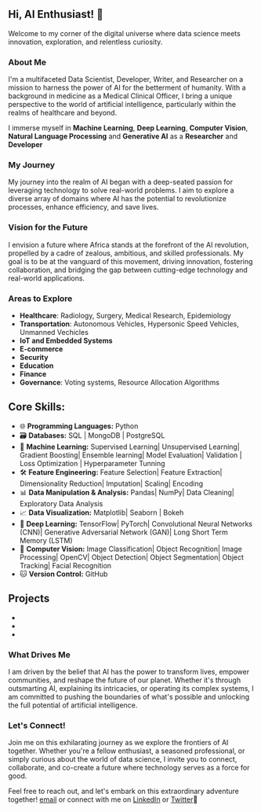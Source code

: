 ## Hi, AI Enthusiast! 👋

Welcome to my corner of the digital universe where data science meets innovation, exploration, and relentless curiosity.

### About Me

I'm a multifaceted Data Scientist, Developer, Writer, and Researcher on a mission to harness the power of AI for the betterment of humanity. With a background in medicine as a Medical Clinical Officer, I bring a unique perspective to the world of artificial intelligence, particularly within the realms of healthcare and beyond.

I immerse myself in **Machine Learning**, **Deep Learning**, **Computer Vision**, **Natural Language Processing** and **Generative AI** as a **Researcher** and **Developer**

### My Journey

My journey into the realm of AI began with a deep-seated passion for leveraging technology to solve real-world problems. I aim to explore a diverse array of domains where AI has the potential to revolutionize processes, enhance efficiency, and save lives. 

### Vision for the Future

I envision a future where Africa stands at the forefront of the AI revolution, propelled by a cadre of zealous, ambitious, and skilled professionals. My goal is to be at the vanguard of this movement, driving innovation, fostering collaboration, and bridging the gap between cutting-edge technology and real-world applications.

### Areas to Explore

- **Healthcare**: Radiology, Surgery, Medical Research, Epidemiology
- **Transportation**: Autonomous Vehicles, Hypersonic Speed Vehicles, Unmanned Vechicles
- **IoT and Embedded Systems**
- **E-commerce**
- **Security**
- **Education**
- **Finance**
- **Governance**: Voting systems, Resource Allocation Algorithms

## Core Skills:

- 🌐 **Programming Languages:** Python
- 🗃️ **Databases:** SQL | MongoDB | PostgreSQL
- 🤖 **Machine Learning:** Supervised Learning| Unsupervised Learning| Gradient Boosting| Ensemble learning| Model Evaluation| Validation | Loss Optimization | 
     Hyperparameter Tunning
- 🛠️ **Feature Engineering:** Feature Selection| Feature Extraction| Dimensionality Reduction| Imputation| Scaling| Encoding
- 📊 **Data Manipulation & Analysis:** Pandas| NumPy| Data Cleaning| Exploratory Data Analysis 
- 📈 **Data Visualization:** Matplotlib| Seaborn | Bokeh
- 🧠 **Deep Learning:** TensorFlow| PyTorch| Convolutional Neural Networks (CNN)| Generative Adversarial Network (GAN)| Long Short Term Memory (LSTM)
- 📸 **Computer Vision:** Image Classification| Object Recognition| Image Processing| OpenCV| Object Detection| Object Segmentation| Object Tracking| Facial Recognition
- 🐱 **Version Control:** GitHub

## Projects
-
-
-

### What Drives Me

I am driven by the belief that AI has the power to transform lives, empower communities, and reshape the future of our planet. Whether it's through outsmarting AI, explaining its intricacies, or operating its complex systems, I am committed to pushing the boundaries of what's possible and unlocking the full potential of artificial intelligence.

### Let's Connect!

Join me on this exhilarating journey as we explore the frontiers of AI together. Whether you're a fellow enthusiast, a seasoned professional, or simply curious about the world of data science, I invite you to connect, collaborate, and co-create a future where technology serves as a force for good.

Feel free to reach out, and let's embark on this extraordinary adventure together! [email](dharrenpius@icloud.com) or connect with me on [LinkedIn](www.linkedin.com/in/iamdevdharrenzug) or [Twitter](www.twitter.com/iamdevdharrenug)🚀
